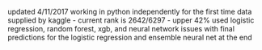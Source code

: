 updated 4/11/2017
working in python independently for the first time
data supplied by kaggle - current rank is 2642/6297 - upper 42%
used logistic regression, random forest, xgb, and neural network
issues with final predictions for the logistic regression and ensemble neural net at the end
